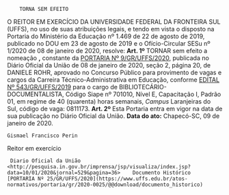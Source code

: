         TORNA SEM EFEITO  

 O REITOR EM EXERCÍCIO DA UNIVERSIDADE FEDERAL DA FRONTEIRA SUL (UFFS), no uso de suas atribuições legais, e tendo em vista o disposto na Portaria do Ministério da Educação nº 1.469 de 22 de agosto de 2019, publicado no DOU em 23 de agosto de 2019 e o Ofício-Circular SESu nº 1/2020 de 08 de janeiro de 2020, resolve:   **Art. 1º**  TORNAR sem efeito a nomeação **,**  constante da [PORTARIA Nº 9/GR/UFFS/2020](https://www.uffs.edu.br/atos-normativos/portaria/gr/2020-0009), publicada no Diário Oficial da União de 08 de janeiro de 2020, seção 2, página 20, de DANIELE ROHR, aprovado no Concurso Público para provimento de vagas e cargos da Carreira Técnico-Administrativa em Educação, conforme [EDITAL Nº 543/GR/UFFS/2019](https://www.uffs.edu.br/atos-normativos/edital/gr/2019-0543) para o cargo de BIBLIOTECÁRIO-DOCUMENTALISTA, Código Siape nº 701010, Nível E, Capacitação I, Padrão 01, em regime de 40 (quarenta) horas semanais, *Campus*  Laranjeiras do Sul, código de vaga: 0811173.   **Art. 2º**  Esta Portaria entra em vigor na data de sua publicação no Diário Oficial da União.        **Data do ato:** Chapecó-SC, 09 de janeiro de 2020.   
 

    Gismael Francisco Perin   
 Reitor em exercício 

     Diario Oficial da União <http://pesquisa.in.gov.br/imprensa/jsp/visualiza/index.jsp?data=10/01/2020&jornal=529&pagina=36>    Documento Histórico  [PORTARIA Nº 25/GR/UFFS/2020](https://www.uffs.edu.br/atos-normativos/portaria/gr/2020-0025/@@download/documento_historico)     
      
